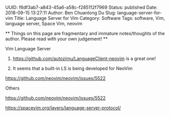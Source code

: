 UUID: f6df3ab7-a843-45a6-a58c-f285112f7969
Status: published
Date: 2018-09-15 13:27:11
Author: Ben Chuanlong Du
Slug: language-server-for-vim
Title: Language Server for Vim
Category: Software
Tags: software, Vim, language server, Space Vim, neovim

**
Things on this page are
fragmentary and immature notes/thoughts of the author.
Please read with your own judgement!
**

Vim Language Server


1. https://github.com/autozimu/LanguageClient-neovim is a great one!


2. It seems that a built-in LS is being developed for NeoVim

https://github.com/neovim/neovim/issues/5522



Others

https://github.com/neovim/neovim/issues/5522



https://spacevim.org/layers/language-server-protocol/